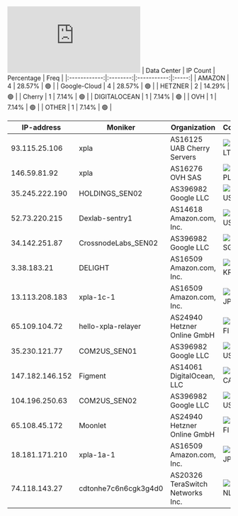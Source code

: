 ![Diagramm](https://github.com/obajay/StateSync-snapshots/blob/main/Projects/Xpla/1/README.md)
| Data Center | IP Count | Percentage | Freq |
|:------------:|:--------:|:-----------:|:-----:|
| AMAZON | 4 | 28.57% | 🟢 |
| Google-Cloud | 4 | 28.57% | 🟢 |
| HETZNER | 2 | 14.29% | 🟢 |
| Cherry | 1 | 7.14% | 🟢 |
| DIGITALOCEAN | 1 | 7.14% | 🟢 |
| OVH | 1 | 7.14% | 🟢 |
| OTHER | 1 | 7.14% | 🟢 |

<!-- START_TABLE -->
| IP-address | Moniker | Organization | Country | City |
|-------------|---------|---------------|---------|------|
| 93.115.25.106 | xpla | AS16125 UAB Cherry Servers | ![image](https://raw.githubusercontent.com/obajay/FlagKit/master/Assets/SVG/LT.svg) LT | Vilnius |
| 146.59.81.92 | xpla | AS16276 OVH SAS | ![image](https://raw.githubusercontent.com/obajay/FlagKit/master/Assets/SVG/PL.svg) PL | Warsaw |
| 35.245.222.190 | HOLDINGS_SEN02 | AS396982 Google LLC | ![image](https://raw.githubusercontent.com/obajay/FlagKit/master/Assets/SVG/US.svg) US | Washington |
| 52.73.220.215 | Dexlab-sentry1 | AS14618 Amazon.com, Inc. | ![image](https://raw.githubusercontent.com/obajay/FlagKit/master/Assets/SVG/US.svg) US | Ashburn |
| 34.142.251.87 | CrossnodeLabs_SEN02 | AS396982 Google LLC | ![image](https://raw.githubusercontent.com/obajay/FlagKit/master/Assets/SVG/SG.svg) SG | Singapore |
| 3.38.183.21 | DELIGHT | AS16509 Amazon.com, Inc. | ![image](https://raw.githubusercontent.com/obajay/FlagKit/master/Assets/SVG/KR.svg) KR | Incheon |
| 13.113.208.183 | xpla-1c-1 | AS16509 Amazon.com, Inc. | ![image](https://raw.githubusercontent.com/obajay/FlagKit/master/Assets/SVG/JP.svg) JP | Tokyo |
| 65.109.104.72 | hello-xpla-relayer | AS24940 Hetzner Online GmbH | ![image](https://raw.githubusercontent.com/obajay/FlagKit/master/Assets/SVG/FI.svg) FI | Helsinki |
| 35.230.121.77 | COM2US_SEN01 | AS396982 Google LLC | ![image](https://raw.githubusercontent.com/obajay/FlagKit/master/Assets/SVG/US.svg) US | The Dalles |
| 147.182.146.152 | Figment | AS14061 DigitalOcean, LLC | ![image](https://raw.githubusercontent.com/obajay/FlagKit/master/Assets/SVG/CA.svg) CA | Toronto |
| 104.196.250.63 | COM2US_SEN02 | AS396982 Google LLC | ![image](https://raw.githubusercontent.com/obajay/FlagKit/master/Assets/SVG/US.svg) US | The Dalles |
| 65.108.45.172 | Moonlet | AS24940 Hetzner Online GmbH | ![image](https://raw.githubusercontent.com/obajay/FlagKit/master/Assets/SVG/FI.svg) FI | Helsinki |
| 18.181.171.210 | xpla-1a-1 | AS16509 Amazon.com, Inc. | ![image](https://raw.githubusercontent.com/obajay/FlagKit/master/Assets/SVG/JP.svg) JP | Tokyo |
| 74.118.143.27 | cdtonhe7c6n6cgk3g4d0 | AS20326 TeraSwitch Networks Inc. | ![image](https://raw.githubusercontent.com/obajay/FlagKit/master/Assets/SVG/NL.svg) NL | Amsterdam |

<!-- END_TABLE -->